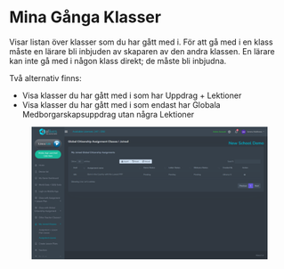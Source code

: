 # Mina Gånga Klasser

Visar listan över klasser som du har gått med i. För att gå med i en klass måste en lärare bli inbjuden av skaparen av den andra klassen. En lärare kan inte gå med i någon klass direkt; de måste bli inbjudna.

Två alternativ finns:

* Visa klasser du har gått med i som har Uppdrag + Lektioner
* Visa klasser du har gått med i som endast har Globala Medborgarskapsuppdrag utan några Lektioner

<figure><img src="../.gitbook/assets/Screenshot 2024-03-11 124418.png" alt=""><figcaption></figcaption></figure>

